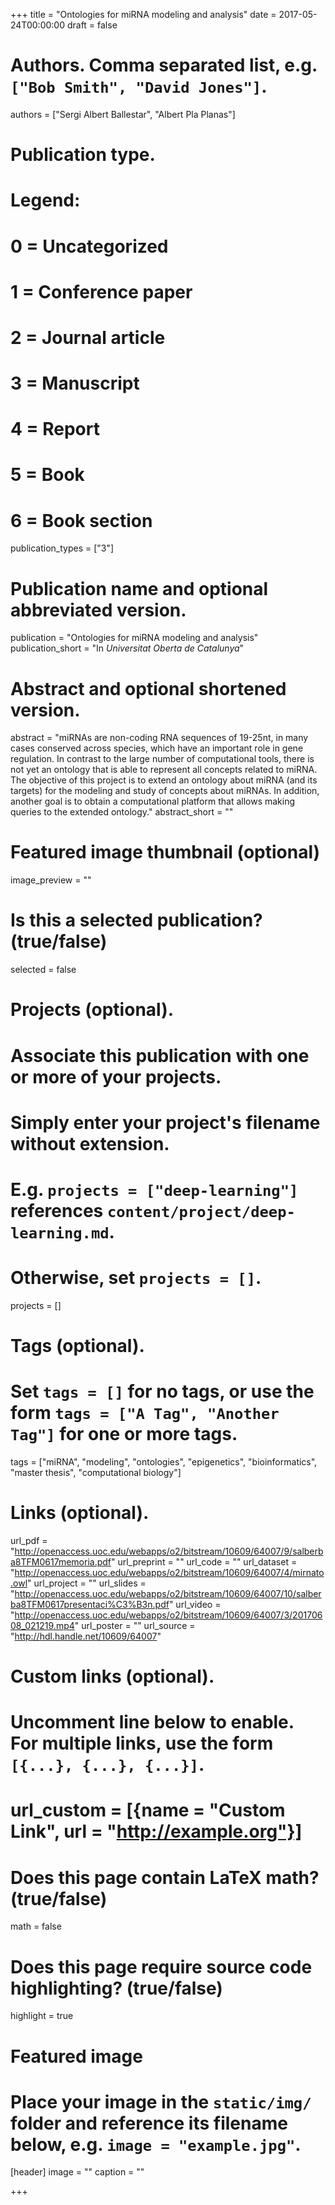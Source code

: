 +++
title = "Ontologies for miRNA modeling and analysis"
date = 2017-05-24T00:00:00
draft = false
  
# Authors. Comma separated list, e.g. `["Bob Smith", "David Jones"]`.
authors = ["Sergi Albert Ballestar", "Albert Pla Planas"]
  
# Publication type.
# Legend:
# 0 = Uncategorized
# 1 = Conference paper
# 2 = Journal article
# 3 = Manuscript
# 4 = Report
# 5 = Book
# 6 = Book section
publication_types = ["3"]
  
# Publication name and optional abbreviated version.
publication = "Ontologies for miRNA modeling and analysis"
publication_short = "In *Universitat Oberta de Catalunya*"

# Abstract and optional shortened version.
abstract = "miRNAs are non-coding RNA sequences of 19-25nt, in many cases conserved across species, which have an important role in gene regulation. In contrast to the large number of computational tools, there is not yet an ontology that is able  to represent all concepts related to miRNA. The objective of this project is to extend an ontology about miRNA (and its targets) for the modeling and study of  concepts about miRNAs. In addition, another goal is to obtain a computational platform that allows making queries to the extended ontology."
abstract_short = ""

# Featured image thumbnail (optional)
image_preview = ""

# Is this a selected publication? (true/false)
selected = false

# Projects (optional).
#   Associate this publication with one or more of your projects.
#   Simply enter your project's filename without extension.
#   E.g. `projects = ["deep-learning"]` references `content/project/deep-learning.md`.
#   Otherwise, set `projects = []`.
projects = []

# Tags (optional).
#   Set `tags = []` for no tags, or use the form `tags = ["A Tag", "Another Tag"]` for one or more tags.
tags = ["miRNA", "modeling", "ontologies", "epigenetics", "bioinformatics", "master thesis", "computational biology"]
 
# Links (optional).
url_pdf = "http://openaccess.uoc.edu/webapps/o2/bitstream/10609/64007/9/salberba8TFM0617memoria.pdf"
url_preprint = ""
url_code = ""
url_dataset = "http://openaccess.uoc.edu/webapps/o2/bitstream/10609/64007/4/mirnato.owl"
url_project = ""
url_slides = "http://openaccess.uoc.edu/webapps/o2/bitstream/10609/64007/10/salberba8TFM0617presentaci%C3%B3n.pdf"
url_video = "http://openaccess.uoc.edu/webapps/o2/bitstream/10609/64007/3/20170608_021219.mp4"
url_poster = ""
url_source = "http://hdl.handle.net/10609/64007"
 
# Custom links (optional).
#   Uncomment line below to enable. For multiple links, use the form `[{...}, {...}, {...}]`.
# url_custom = [{name = "Custom Link", url = "http://example.org"}]

# Does this page contain LaTeX math? (true/false)
math = false

# Does this page require source code highlighting? (true/false)
highlight = true

# Featured image
# Place your image in the `static/img/` folder and reference its filename below, e.g. `image = "example.jpg"`.
[header]
image = ""
caption = ""

+++